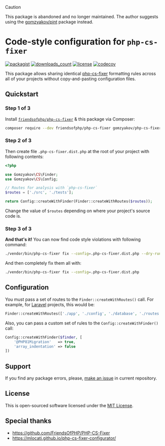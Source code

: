 > [!CAUTION]
> This package is abandoned and no longer maintained. The author suggests using the [gomzyakov/pint](https://github.com/gomzyakov/pint) package instead.

# Code-style configuration for `php-cs-fixer`

[![packagist](https://img.shields.io/packagist/v/gomzyakov/php-cs-fixer-config.svg)](https://packagist.org/packages/gomzyakov/php-cs-fixer-config)
[![downloads_count](https://img.shields.io/packagist/dt/gomzyakov/php-cs-fixer-config.svg)](https://packagist.org/packages/gomzyakov/php-cs-fixer-config)
[![license](https://img.shields.io/badge/License-MIT-green.svg)](https://github.com/gomzyakov/php-cs-fixer-config/blob/development/LICENSE)
[![codecov](https://codecov.io/gh/gomzyakov/php-cs-fixer-config/branch/main/graph/badge.svg?token=4CYTVMVUYV)](https://codecov.io/gh/gomzyakov/php-cs-fixer-config)

This package allows sharing identical [php-cs-fixer](https://github.com/PHP-CS-Fixer/PHP-CS-Fixer) formatting rules across all of your projects without copy-and-pasting configuration files.

## Quickstart

### Step 1 of 3

Install [`friendsofphp/php-cs-fixer`](https://github.com/FriendsOfPHP/PHP-CS-Fixer) & this package via Composer:

```sh
composer require --dev friendsofphp/php-cs-fixer gomzyakov/php-cs-fixer-config
```

### Step 2 of 3

Then create file `.php-cs-fixer.dist.php` at the root of your project with following contents:

```php
<?php

use Gomzyakov\CS\Finder;
use Gomzyakov\CS\Config;

// Routes for analysis with `php-cs-fixer`
$routes = ['./src', './tests'];

return Config::createWithFinder(Finder::createWithRoutes($routes));
```

Change the value of `$routes` depending on where your project's source code is.

### Step 3 of 3

**And that's it!** You can now find code style violations with following command:

```sh
./vendor/bin/php-cs-fixer fix --config=.php-cs-fixer.dist.php --dry-run
```

And then completely fix them all with:

```sh
./vendor/bin/php-cs-fixer fix --config=.php-cs-fixer.dist.php
```

## Configuration

You must pass a set of routes to the `Finder::createWithRoutes()` call. For example, for [Laravel](https://laravel.com) projects, this would be:

```php
Finder::createWithRoutes(['./app', './config', './database', './routes', './tests'])
```

Also, you can pass a custom set of rules to the `Config::createWithFinder()` call:

```php
Config::createWithFinder($finder, [
    '@PHP81Migration'   => true,
    'array_indentation' => false
])
```

## Support

If you find any package errors, please, [make an issue](https://github.com/gomzyakov/php-cs-fixer-config/issues) in current repository.

## License

This is open-sourced software licensed under the [MIT License](https://github.com/gomzyakov/php-cs-fixer-config/blob/main/LICENSE).

## Special thanks

- https://github.com/FriendsOfPHP/PHP-CS-Fixer
- https://mlocati.github.io/php-cs-fixer-configurator/
